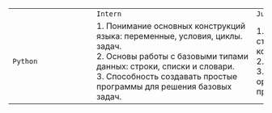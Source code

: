 

<table>
    <tr>
        <td><div style="width:150px"></div></td>
        <td><div style="width:300px"><code>Intern</code></div></td>
        <td><div style="width:300px"><code>Junior</code></div></td>
        <td><div style="width:300px"><code>Junior+</code></div></td>
        <td><div style="width:300px"><code>Middle</code></div></td>
        <td><div style="width:300px"><code>Middle+</code></div></td>
        <td><div style="width:300px"><code>Senior</code></div></td>
        <td><div style="width:300px"><code>Lead</code></div></td>
    </tr>
    <tr>
        <td><code>Python</code></td>
        <td>
            1. Понимание основных конструкций языка: переменные, условия, циклы. задач.<br>
            2. Основы работы с базовыми типами данных: строки, списки и словари.<br>
            3. Способность создавать простые программы для решения базовых задач.
        </td>
        <td>
            1. Уверенное владение основными структурами данных (списки, кортежи, множества).<br>
            2. Обработка ошибок и исключений.<br>
            3. Понимание основ объектно-ориентированного программирования.
        </td>
        <td>
            1. Продвинутое использование парадигмы ООП, включая полиморфизм и инкапсуляцию.<br>
            2. Понимание принципов работы декораторов и метаклассов.
        </td>
        <td>
            1. Использование инструментов для оптимизации и улучшения производительности Python-кода.<br>
            2. Глубокое понимание GIL (Global Interpreter Lock) и методов его обхода.<br>
            3. Понимание счетчика ссылок и сборщика мусора
        </td>
</table>